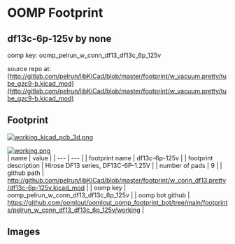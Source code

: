 # OOMP Footprint  
## df13c-6p-125v  by none  
  
oomp key: oomp_pelrun_w_conn_df13_df13c_6p_125v  
  
source repo at: [http://gitlab.com/pelrun/libKiCad/blob/master/footprint/w_vacuum.pretty/tube_gzc9-b.kicad_mod](http://gitlab.com/pelrun/libKiCad/blob/master/footprint/w_vacuum.pretty/tube_gzc9-b.kicad_mod)  
## Footprint  
  
[![working_kicad_pcb_3d.png](working_kicad_pcb_3d_600.png)](working_kicad_pcb_3d.png)  
  
[![working.png](working_600.png)](working.png)  
| name | value | 
| --- | --- | 
| footprint name | df13c-6p-125v | 
| footprint description | Hirose DF13 series, DF13C-6P-1.25V | 
| number of pads | 9 | 
| github path | http://github.com/pelrun/libKiCad/blob/master/footprint/w_conn_df13.pretty/df13c-6p-125v.kicad_mod | 
| oomp key | oomp_pelrun_w_conn_df13_df13c_6p_125v | 
| oomp bot github | https://github.com/oomlout/oomlout_oomp_footprint_bot/tree/main/footprints/pelrun_w_conn_df13_df13c_6p_125v/working | 
## Images  
